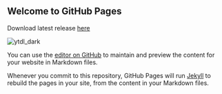 ## Welcome to GitHub Pages
Download latest release [here](https://github.com/sourabhkv/ytdl/releases/download/v22.010.01/YouTube-dl.GUI.exe')

![ytdl_dark](https://user-images.githubusercontent.com/55890376/148568691-9bfebc58-ea73-4f7b-8d32-fcc32c02d794.jpg)

You can use the [editor on GitHub](https://github.com/sourabhkv/ytdl/edit/gh-pages/index.md) to maintain and preview the content for your website in Markdown files.

Whenever you commit to this repository, GitHub Pages will run [Jekyll](https://jekyllrb.com/) to rebuild the pages in your site, from the content in your Markdown files.


